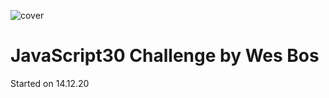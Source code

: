 ![cover](https://cotenfrontend.pl/img/cover.png)

# JavaScript30 Challenge by Wes Bos

Started on 14.12.20